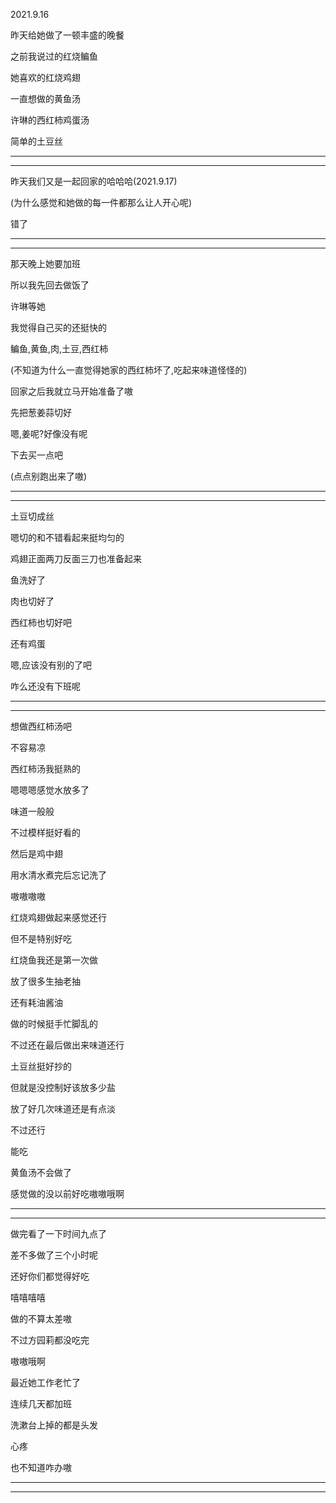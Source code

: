 2021.9.16

昨天给她做了一顿丰盛的晚餐

之前我说过的红烧鳊鱼

她喜欢的红烧鸡翅

一直想做的黄鱼汤

许琳的西红柿鸡蛋汤

简单的土豆丝

-----

---------

昨天我们又是一起回家的哈哈哈(2021.9.17)

(为什么感觉和她做的每一件都那么让人开心呢)

错了

-----

---

那天晚上她要加班

所以我先回去做饭了

许琳等她

我觉得自己买的还挺快的

鳊鱼,黄鱼,肉,土豆,西红柿

(不知道为什么一直觉得她家的西红柿坏了,吃起来味道怪怪的)

回家之后我就立马开始准备了嗷

先把葱姜蒜切好

嗯,姜呢?好像没有呢

下去买一点吧

(点点别跑出来了嗷)

--------

------------

土豆切成丝

嗯切的和不错看起来挺均匀的

鸡翅正面两刀反面三刀也准备起来

鱼洗好了

肉也切好了

西红柿也切好吧

还有鸡蛋

嗯,应该没有别的了吧

咋么还没有下班呢

-------

----------

想做西红柿汤吧

不容易凉

西红柿汤我挺熟的

嗯嗯嗯感觉水放多了

味道一般般

不过模样挺好看的

然后是鸡中翅

用水清水煮完后忘记洗了

嗷嗷嗷嗷

红烧鸡翅做起来感觉还行

但不是特别好吃

红烧鱼我还是第一次做

放了很多生抽老抽

还有耗油酱油

做的时候挺手忙脚乱的

不过还在最后做出来味道还行

土豆丝挺好抄的

但就是没控制好该放多少盐

放了好几次味道还是有点淡

不过还行

能吃

黄鱼汤不会做了

感觉做的没以前好吃嗷嗷哦啊

------

------

做完看了一下时间九点了

差不多做了三个小时呢

还好你们都觉得好吃

嘻嘻嘻嘻

做的不算太差嗷

不过方园莉都没吃完

嗷嗷哦啊

最近她工作老忙了

连续几天都加班

洗漱台上掉的都是头发

心疼

也不知道咋办嗷

-------

---------



